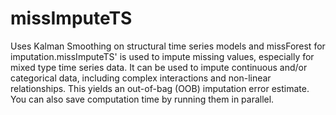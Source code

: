 # missImputeTS
Uses Kalman Smoothing on structural time series models and missForest for imputation.missImputeTS' is used to impute missing values, especially for mixed type time series data. It can be used to impute continuous and/or categorical data, including complex interactions and non-linear relationships. This yields an out-of-bag (OOB) imputation error estimate. You can also save computation time by running them in parallel.
